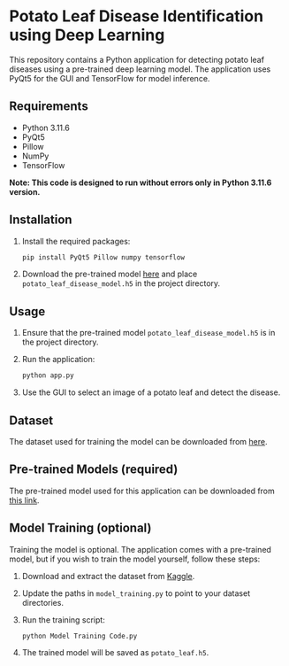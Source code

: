 # Potato Leaf Disease Identification using Deep Learning

This repository contains a Python application for detecting potato leaf diseases using a pre-trained deep learning model. The application uses PyQt5 for the GUI and TensorFlow for model inference. 

## Requirements

- Python 3.11.6
- PyQt5
- Pillow
- NumPy
- TensorFlow

**Note: This code is designed to run without errors only in Python 3.11.6 version.**

## Installation

1. Install the required packages:
    ```bash
    pip install PyQt5 Pillow numpy tensorflow
    ```
2. Download the pre-trained model [here](https://drive.google.com/drive/folders/1sWTD2RgQHXCxLnaZD2C6RQqrQDZKbfHC?usp=sharing) and place `potato_leaf_disease_model.h5` in the project directory.

## Usage

1. Ensure that the pre-trained model `potato_leaf_disease_model.h5` is in the project directory.

2. Run the application:
    ```bash
    python app.py
    ```

3. Use the GUI to select an image of a potato leaf and detect the disease.

## Dataset

The dataset used for training the model can be downloaded from [here](https://kaggle.com/datasets/c5eba7bed24ecf791e66c0de929b63fe8ae1af7758847b357ee06b06f873de8c). 

## Pre-trained Models (required)

The pre-trained model used for this application can be downloaded from [this link](https://drive.google.com/uc?id=your_pretrained_model_link).

## Model Training (optional)

Training the model is optional. The application comes with a pre-trained model, but if you wish to train the model yourself, follow these steps:

1. Download and extract the dataset from [Kaggle](https://www.kaggle.com/datasets/arjuntejaswi/plant-village).

2. Update the paths in `model_training.py` to point to your dataset directories.

3. Run the training script:
    ```bash
    python Model Training Code.py
    ```

4. The trained model will be saved as `potato_leaf.h5`.
   

